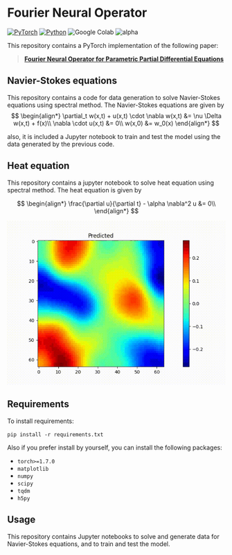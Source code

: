 # Fourier Neural Operator

[![PyTorch](https://img.shields.io/badge/PyTorch-2.0.0-red.svg)](https://pytorch.org/)
[![Python](https://img.shields.io/badge/Python-3.8.0-blue.svg)](https://www.python.org/)
![Google Colab](https://img.shields.io/badge/Google%20Colab-Open%20In%20Colab-yellow.svg)
![alpha](https://img.shields.io/badge/alpha-0.1.0-orange.svg)

This repository contains a PyTorch implementation of the following paper:

> [**Fourier Neural Operator for Parametric Partial Differential Equations**](https://arxiv.org/abs/2010.08895)

## Navier-Stokes equations

This repository contains a code for data generation to solve Navier-Stokes equations using spectral method. The Navier-Stokes equations are given by
$$
\begin{align*}
\partial_t w(x,t) + u(x,t) \cdot \nabla w(x,t) &= \nu \Delta w(x,t) + f(x)\\
\nabla \cdot u(x,t) &= 0\\
w(x,0) &= w_0(x)
\end{align*}
$$

also, it is included a Jupyter notebook to train and test the model using the data generated by the previous code.

## Heat equation

This repository contains a jupyter notebook to solve heat equation using spectral method. The heat equation is given by

$$
\begin{align*}
\frac{\partial u}{\partial t} - \alpha \nabla^2 u &= 0\\
\end{align*}
$$

![Heat Equation prediction](<HeatEquation2D_FNO.gif>)


## Requirements

To install requirements:

```setup
pip install -r requirements.txt
```

Also if you prefer install by yourself, you can install the following packages:

- `torch>=1.7.0`
- `matplotlib`
- `numpy`
- `scipy`
- `tqdm`
- `h5py`


## Usage

This repository contains Jupyter notebooks to solve and generate data for Navier-Stokes equations, and to train and test the model. 


